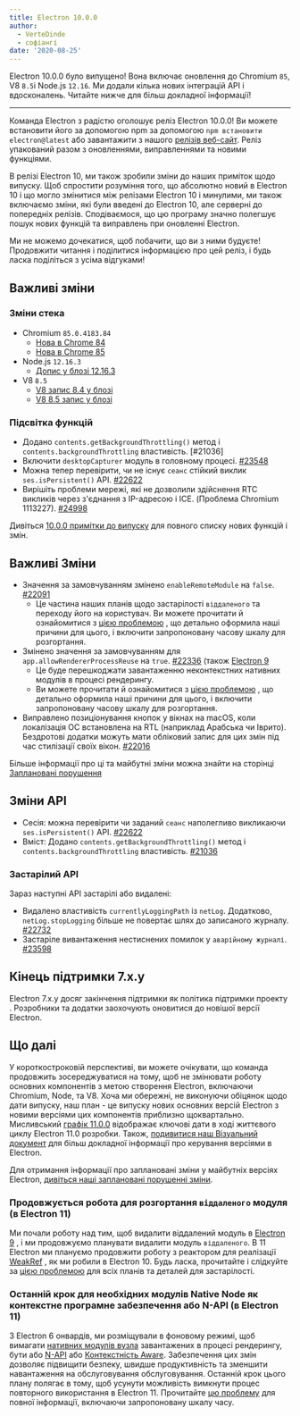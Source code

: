 ```yaml
---
title: Electron 10.0.0
author:
  - VerteDinde
  - софіангі
date: '2020-08-25'
---
```


Electron 10.0.0 було випущено! Вона включає оновлення до Chromium `85`, V8 `8.5`і Node.js `12.16`. Ми додали кілька нових інтеграцій API і вдосконалень. Читайте нижче для більш докладної інформації!

---

Команда Electron з радістю оголошує реліз Electron 10.0.0! Ви можете встановити його за допомогою npm за допомогою `npm встановити electron@latest` або завантажити з нашого [релізів веб-сайт](https://electronjs.org/releases/stable). Реліз упакований разом з оновленнями, виправленнями та новими функціями.

В релізі Electron 10, ми також зробили зміни до наших приміток щодо випуску. Щоб спростити розуміння того, що абсолютно новий в Electron 10 і що могло змінитися між релізами Electron 10 і минулими, ми також включаємо зміни, які були введені до Electron 10, але серверні до попередніх релізів. Сподіваємося, що цю програму значно полегшує пошук нових функцій та виправлень при оновленні Electron.

Ми не можемо дочекатися, щоб побачити, що ви з ними будуєте! Продовжити читання і поділитися інформацією про цей реліз, і будь ласка поділіться з усіма відгуками!

## Важливі зміни

### Зміни стека

* Chromium `85.0.4183.84`
    * [Нова в Chrome 84](https://developers.google.com/web/updates/2020/07/nic84)
    * [Нова в Chrome 85](https://chromereleases.googleblog.com/2020/08/stable-channel-update-for-desktop_25.html)
* Node.js `12.16.3`
    * [Допис у блозі 12.16.3](https://nodejs.org/en/blog/release/v12.16.3/)
* V8 `8.5`
    * [V8 запис 8.4 у блозі](https://v8.dev/blog/v8-release-84)
    * [V8 8.5 запис у блозі](https://v8.dev/blog/v8-release-85)

### Підсвітка функцій

* Додано `contents.getBackgroundThrottling()` метод і `contents.backgroundThrottling` властивість. [#21036]
* Включити `desktopCapturer` модуль в головному процесі. [#23548](https://github.com/electron/electron/pull/23548)
* Можна тепер перевірити, чи не існує `сеанс` стійкий виклик `ses.isPersistent()` API. [#22622](https://github.com/electron/electron/pull/22622)
* Вирішіть проблеми мережі, які не дозволили здійснення RTC викликів через з'єднання з IP-адресою і ICE. (Проблема Chromium 1113227). [#24998](https://github.com/electron/electron/pull/24998)

Дивіться [10.0.0 примітки до випуску](https://github.com/electron/electron/releases/tag/v10.0.0) для повного списку нових функцій і змін.

## Важливі Зміни

* Значення за замовчуванням змінено `enableRemoteModule` на `false`. [#22091](https://github.com/electron/electron/pull/22091)
    * Це частина наших планів щодо застарілості `віддаленого` та переходу його на користувач. Ви можете прочитати й ознайомитися з [цією проблемою](https://github.com/electron/electron/issues/21408) , що детально оформила наші причини для цього, і включити запропоновану часову шкалу для розгортання.
* Змінено значення за замовчуванням для `app.allowRendererProcessReuse` на `true`. [#22336](https://github.com/electron/electron/pull/22336) (також [Electron 9](https://github.com/electron/electron/pull/22401)
   * Це буде перешкоджати завантаженню неконтекстних нативних модулів в процесі рендерингу.
   * Ви можете прочитати й ознайомитися з [цією проблемою](https://github.com/electron/electron/issues/18397) , що детально оформила наші причини для цього, і включити запропоновану часову шкалу для розгортання.
* Виправлено позиціонування кнопок у вікнах на macOS, коли локалізація ОС встановлена на RTL (наприклад Арабська чи Іврито). Бездротові додатки можуть мати обліковий запис для цих змін під час стилізації своїх вікон. [#22016](https://github.com/electron/electron/pull/22016)

Більше інформації про ці та майбутні зміни можна знайти на сторінці [Заплановані порушення](https://github.com/electron/electron/blob/master/docs/breaking-changes.md)

## Зміни API

* Сесія: можна перевірити чи заданий `сеанс` наполегливо викликаючи `ses.isPersistent()` API. [#22622](https://github.com/electron/electron/pull/22622)
* Вміст: Додано `contents.getBackgroundThrottling()` метод і `contents.backgroundThrottling` властивість. [#21036](https://github.com/electron/electron/pull/21036)

### Застарілий API

Зараз наступні API застарілі або видалені:

* Видалено властивість `currentlyLoggingPath` із `netLog`. Додатково, `netLog.stopLogging` більше не повертає шлях до записаного журналу. [#22732](https://github.com/electron/electron/pull/22732)
* Застаріле вивантаження нестиснених помилок у `аварійному журналі`. [#23598](https://github.com/electron/electron/pull/23598)

## Кінець підтримки 7.x.y

Electron 7.x.y досяг закінчення підтримки як політика підтримки проекту [](https://electronjs.org/docs/tutorial/support#supported-versions). Розробники та додатки заохочують оновитися до новішої версії Electron.

## Що далі

У короткостроковій перспективі, ви можете очікувати, що команда продовжить зосереджуватися на тому, щоб не змінювати роботу основних компонентів з метою створення Electron, включаючи Chromium, Node, та V8. Хоча ми обережні, не виконуючи обіцянок щодо дати випуску, наш план - це випуску нових основних версій Electron з новими версіями цих компонентів приблизно щоквартально. Мисливський [графік 11.0.0](https://electronjs.org/docs/tutorial/electron-timelines) відображає ключові дати в ході життєвого циклу Electron 11.0 розробки. Також, [подивитися наш Візуальний документ](https://electronjs.org/docs/tutorial/electron-versioning) для більш докладної інформації про керування версіями в Electron.

Для отримання інформації про заплановані зміни у майбутніх версіях Electron, [дивіться наші заплановані порушенні зміни](https://github.com/electron/electron/blob/master/docs/breaking-changes.md).

### Продовжується робота для розгортання `віддаленого` модуля (в Electron 11)
Ми почали роботу над тим, щоб видалити віддалений модуль в [Electron 9](https://www.electronjs.org/blog/electron-9-0) , і ми продовжуємо планувати видалити модуль `віддаленого`. В 11 Electron ми плануємо продовжити роботу з реактором для реалізації [WeakRef](https://v8.dev/features/weak-references) , як ми робили в Electron 10. Будь ласка, прочитайте і слідкуйте за [цією проблемою](https://github.com/electron/electron/issues/21408) для всіх планів та деталей для застарілості.

### Останній крок для необхідних модулів Native Node як контекстне програмне забезпечення або N-API (в Electron 11)
З Electron 6 онвардів, ми розміщували в фоновому режимі, щоб вимагати [нативних модулів вузла](https://nodejs.org/api/addons.html) завантажених в процесі рендерингу, бути або [N-API](https://nodejs.org/api/n-api.html) або [Контекстність Aware](https://nodejs.org/api/addons.html#addons_context_aware_addons). Забезпечення цих змін дозволяє підвищити безпеку, швидше продуктивність та зменшити навантаження на обслуговування обслуговування. Останній крок цього плану полягає в тому, щоб усунути можливість вимкнути процес повторного використання в Electron 11. Прочитайте [цю проблему](https://github.com/electron/electron/issues/18397) для повної інформації, включаючи запропоновану шкалу часу.
